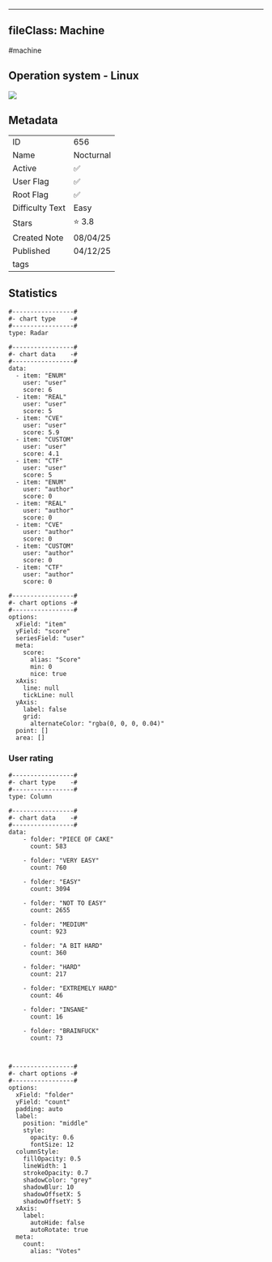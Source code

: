 
---
fileClass: Machine
---

#machine

## Operation system - Linux
<img style = "max-width:70px" src = "/img/Linux.png">

## Metadata

|                       |   |
| ----------------      | - |
| ID                    |656 |
| Name                  |Nocturnal |
| Active                |✅  |
| User Flag             |✅ |
| Root Flag             |✅|
| Difficulty Text       |Easy  |
| Stars                 |⭐️ 3.8 |
| Created Note          |08/04/25 |
| Published             |04/12/25 |
| tags                  | |

<p style = "display:none">
id:: 656
active:: True
name:: Nocturnal
os::Linux
user_flag:: True
root_flag:: True
difficulty_text:: Easy
stars:: 3.8
created:: 08/04/2025
published:: 04/12/25
avatar:: /avatars/f6a56cec6e9826b4ed124fb4155abc66.png
tags:: 
</p>

## Statistics


```chartsview
#-----------------#
#- chart type    -#
#-----------------#
type: Radar

#-----------------#
#- chart data    -#
#-----------------#
data:
  - item: "ENUM"
    user: "user"
    score: 6
  - item: "REAL"
    user: "user"
    score: 5
  - item: "CVE"
    user: "user"
    score: 5.9
  - item: "CUSTOM"
    user: "user"
    score: 4.1
  - item: "CTF"
    user: "user"
    score: 5
  - item: "ENUM"
    user: "author"
    score: 0
  - item: "REAL"
    user: "author"
    score: 0
  - item: "CVE"
    user: "author"
    score: 0
  - item: "CUSTOM"
    user: "author"
    score: 0
  - item: "CTF"
    user: "author"
    score: 0

#-----------------#
#- chart options -#
#-----------------#
options:
  xField: "item"
  yField: "score"
  seriesField: "user"
  meta:
    score:
      alias: "Score"
      min: 0
      nice: true
  xAxis:
    line: null
    tickLine: null
  yAxis:
    label: false
    grid:
      alternateColor: "rgba(0, 0, 0, 0.04)"
  point: []
  area: []
```



### User rating


```chartsview
#-----------------#
#- chart type    -#
#-----------------#
type: Column

#-----------------#
#- chart data    -#
#-----------------#
data:
    - folder: "PIECE OF CAKE"
      count: 583
     
    - folder: "VERY EASY"
      count: 760

    - folder: "EASY"
      count: 3094
      
    - folder: "NOT TO EASY"
      count: 2655
      
    - folder: "MEDIUM"
      count: 923
     
    - folder: "A BIT HARD"
      count: 360
      
    - folder: "HARD"
      count: 217
      
    - folder: "EXTREMELY HARD"
      count: 46
      
    - folder: "INSANE"
      count: 16
      
    - folder: "BRAINFUCK"
      count: 73

    

#-----------------#
#- chart options -#
#-----------------#
options:
  xField: "folder"
  yField: "count"
  padding: auto
  label:
    position: "middle"
    style:
      opacity: 0.6
      fontSize: 12
  columnStyle:
    fillOpacity: 0.5
    lineWidth: 1
    strokeOpacity: 0.7
    shadowColor: "grey"
    shadowBlur: 10
    shadowOffsetX: 5
    shadowOffsetY: 5
  xAxis:
    label:
      autoHide: false
      autoRotate: true
  meta:
    count:
      alias: "Votes"
```

